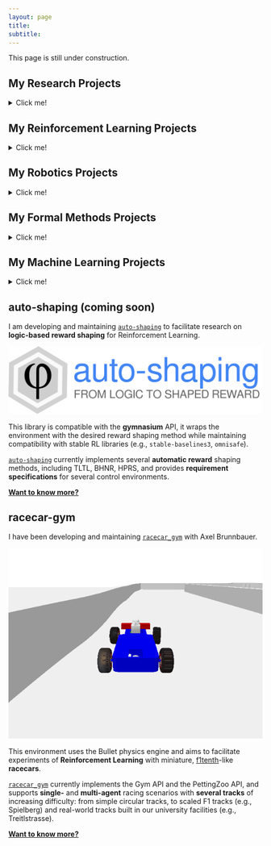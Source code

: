 ```yaml
---
layout: page
title: 
subtitle: 
---
```


This page is still under construction.

## My Research Projects
<details>
<summary>Click me!</summary>
</details>

## My Reinforcement Learning Projects
<details>
<summary>Click me!</summary>
</details>

## My Robotics Projects
<details>
<summary>Click me!</summary>
</details>

## My Formal Methods Projects
<details>
<summary>Click me!</summary>
</details>

## My Machine Learning Projects
<details>
<summary>Click me!</summary>
</details>

## auto-shaping (coming soon)
I am developing and maintaining [`auto-shaping`](https://github.com/luigiberducci/auto-shaping)
to facilitate research on **logic-based reward shaping** for Reinforcement Learning.

![autoshaping](assets/img/auto-shaping-logo.svg)

This library is compatible with the **gymnasium** API, 
it wraps the environment with the desired reward shaping method while maintaining compatibility 
with stable RL libraries (e.g., `stable-baselines3`, `omnisafe`).

[`auto-shaping`](https://github.com/luigiberducci/auto-shaping) 
currently implements several **automatic reward** shaping methods, including TLTL, BHNR, HPRS,
and provides **requirement specifications** for several control environments.

**[Want to know more?](https://github.com/luigiberducci/auto-shaping)**

## racecar-gym
I have been developing and maintaining [`racecar_gym`](https://github.com/axelbr/racecar_gym) with Axel Brunnbauer. 

![racecar_gym](assets/img/racecar_single.gif)

This environment uses the Bullet physics engine and 
aims to facilitate experiments of **Reinforcement Learning** 
with miniature, [f1tenth](https://f1tenth.org/)-like **racecars**.

[`racecar_gym`](https://github.com/axelbr/racecar_gym) currently implements the Gym API and the PettingZoo API, and
supports **single-** and **multi-agent** racing scenarios with **several tracks** of increasing difficulty:
from simple circular tracks, to scaled F1 tracks (e.g., Spielberg) and real-world tracks built 
in our university facilities (e.g., Treitlstrasse).

**[Want to know more?](https://github.com/axelbr/racecar_gym)**





